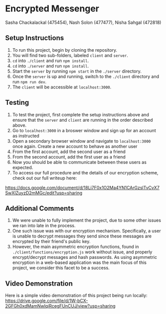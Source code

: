 # Encrypted Messenger

Sasha Chackalackal (475454), Nash Solon (477477), Nisha Sahgal (472818)

## Setup Instructions

1. To run this project, begin by cloning the repository.
2. You will find two sub-folders, labeled `client` and `server`.
3. `cd` into `./client` and run `npm install`.
4. `cd` into `./server` and run `npm install`.
5. Start the `server` by running `npm start` in the `./server` directory.
6. Once the `server` is up and running, switch to the `./client` directory and run `npm run dev`.
7. The `client` will be accessible at `localhost:3000`.

## Testing

1. To test the project, first complete the setup instructions above and ensure that the `server` and `client` are running in the order described above.
2. Go to `localhost:3000` in a broswer window and sign up for an account as instructed
3. Open a secondary browser window and navigate to `localhost:3000` once again. Create a new account to behave as another user
4. From the first account, add the second user as a friend
5. From the second account, add the first user as a friend
6. Now you should be able to communicate between these users as expected.
7. To access our full procedure and the details of our encryption scheme, check out our full writeup here: 

https://docs.google.com/document/d/18Li7F0x1O2Ma4YN1CArGzslTvCvX7SwXIZuyzD2mMGc/edit?usp=sharing

## Additional Comments
1. We were unable to fully implement the project, due to some other issues we ran into late in the process.
2. One such issue was with our encryption mechanism. Specifically, a user is unable to decrypt messages they send since these messages are encrypted by their friend's public key.
3. However, the main asymmetric encryption functions, found in `./client/functions/encryption.js` work without issue, and properly encrypt/decrypt messages and hash passwords. As using asymmetric encryption in a web-based application was the main focus of this project, we consider this facet to be a success.

## Video Demonstration
Here is a simple video demonstration of this project being run locally: 
https://drive.google.com/file/d/1W-bCX-2GFGh0xdMamNwlqiRcegFUnCUJ/view?usp=sharing
